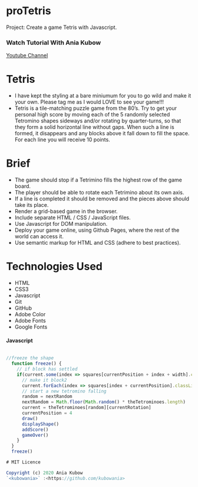 # proTetris
 Project: Create a game Tetris with Javascript. 

 ### Watch Tutorial With Ania Kubow
 [Youtube Channel](https://www.youtube.com/watch?v=GWPGz9hrVMk&t=13s)

 # Tetris
 - I have kept the styling at a bare miniumum for you to go wild and make it your own. Please tag me as I would LOVE to see your game!!!
 - Tetris is a tile-matching puzzle game from the 80’s. Try to get your personal high score by moving each of the 5 randomly selected Tetromino shapes sideways and/or rotating by quarter-turns, so that they form a solid horizontal line without gaps. When such a line is formed, it disappears and any blocks above it fall down to fill the space. For each line you will receive 10 points.

# Brief

- The game should stop if a Tetrimino fills the highest row of the game board.
- The player should be able to rotate each Tetrimino about its own axis.
- If a line is completed it should be removed and the pieces above should take its place.
- Render a grid-based game in the browser.
- Include separate HTML / CSS / JavaScript files.
- Use Javascript for DOM manipulation.
- Deploy your game online, using Github Pages, where the rest of the world can access it.
- Use semantic markup for HTML and CSS (adhere to best practices).

# Technologies Used

- HTML
- CSS3
- Javascript
- Git
- GitHub
- Adobe Color
- Adobe Fonts
- Google Fonts

#### Javascript

```javascript

//freeze the shape
  function freeze() {
    // if block has settled
    if(current.some(index => squares[currentPosition + index + width].classList.contains('block3') || squares[currentPosition + index + width].classList.contains('block2'))) {
      // make it block2
      current.forEach(index => squares[index + currentPosition].classList.add('block2'))
      // start a new tetromino falling
      random = nextRandom
      nextRandom = Math.floor(Math.random() * theTetrominoes.length)
      current = theTetrominoes[random][currentRotation]
      currentPosition = 4
      draw()
      displayShape()
      addScore()
      gameOver()
    }
  }
  freeze()

# MIT Licence

Copyright (c) 2020 Ania Kubow
`<kubowania>` :<https://github.com/kubowania>